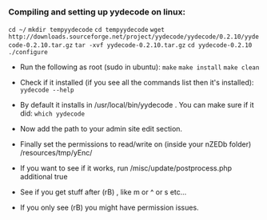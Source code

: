 ### Compiling and setting up yydecode on linux:

`cd ~/`
`mkdir tempyydecode`
`cd tempyydecode`
`wget http://downloads.sourceforge.net/project/yydecode/yydecode/0.2.10/yydecode-0.2.10.tar.gz`
`tar -xvf yydecode-0.2.10.tar.gz`
`cd yydecode-0.2.10`
`./configure`

* Run the following as root (sudo in ubuntu):
`make`
`make install`
`make clean`

* Check if it installed (if you see all the commands list then it's installed):
`yydecode --help`

* By default it installs in /usr/local/bin/yydecode . You can make sure if it did:
`which yydecode`

* Now add the path to your admin site edit section.

* Finally set the permissions to read/write on (inside your nZEDb folder) /resources/tmp/yEnc/

* If you want to see if it works, run /misc/update/postprocess.php additional true
* See if you get stuff after (rB) , like m or ^ or s etc...
* If you only see (rB) you might have permission issues.